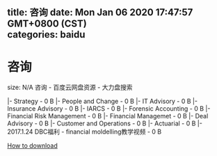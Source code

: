 
title: 咨询
date: Mon Jan 06 2020 17:47:57 GMT+0800 (CST)    
categories: baidu
---

# 咨询
size: N/A
 咨询 - 百度云网盘资源 - 大力盘搜索
 
|- Strategy - 0 B
|- People and Change - 0 B
|- IT Advisory - 0 B
|- Insurance Advisory - 0 B
|- IARCS - 0 B
|- Forensic Accounting - 0 B
|- Financial Risk Management - 0 B
|- Financial Managemet - 0 B
|- Deal Advisory - 0 B
|- Customer and Operations - 0 B
|- Actuarial - 0 B
|- 2017.1.24 DBC福利 - financial moldelling教学视频 - 0 B

[How to download](https://bpcam.bemobtrk.com/go/2ceec3aa-1ca2-46d6-b9ff-aaa5c184517c?jno=2912)